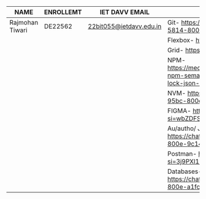 | NAME | ENROLLEMT | IET DAVV EMAIL | URLs |
|----------|----------|----------|----------|
| Rajmohan Tiwari   | DE22562  | 22bit055@ietdavv.edu.in  |  Git- https://chatgpt.com/share/67b8a578-5814-800e-afb2-90ddca79d23e |   
|    |   |   | Flexbox-  https://flexboxfroggy.com/ |
|    |   |   | Grid-  https://cssgridgarden.com/ |
|    |   |   | NPM- https://medium.com/@gfaganli/understanding-npm-semantic-versioning-and-package-lock-json-bc0563c66e39 |
|    |   |   | NVM-  https://chatgpt.com/share/67b95251-95bc-800e-a47c-9db840fa2779 |
|    |   |   | FIGMA-  https://youtu.be/uQsyobT2Rv8?si=wbZDFSDf4LN8wmOA |
|    |   |   | Au/autho/ JWT-  https://chatgpt.com/share/67b97b3a-7a08-800e-9c14-5c12dac25c22 |
|    |   |   | Postman- https://youtu.be/A36VQFdIAkI?si=3j9PXl1SEq0hoZQ7 |
|    |   |   | Databases- https://chatgpt.com/share/67b97c36-ee30-800e-a1fc-9a1802b340dd |


